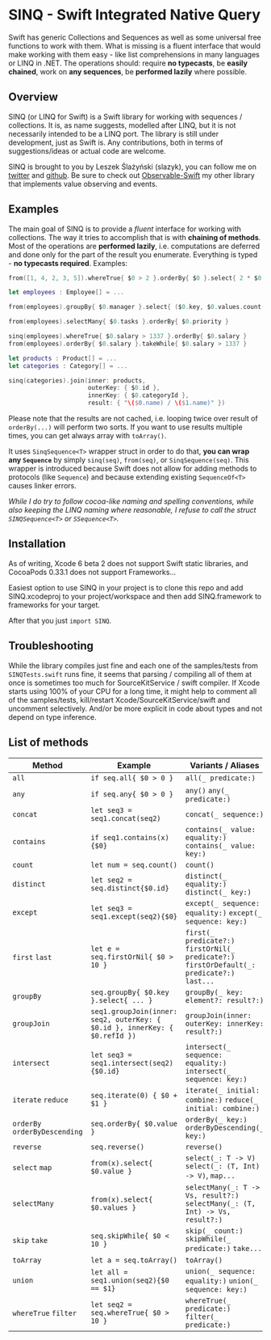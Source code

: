 # SINQ - Swift Integrated Native Query

Swift has generic Collections and Sequences as well as some universal free functions to work with them. What is missing is a fluent interface that would make working with them easy - like list comprehensions in many languages or LINQ in .NET. The operations should: require **no typecasts**, be **easily chained**, work on **any sequences**, be **performed lazily** where possible.

## Overview

SINQ (or LINQ for Swift) is a Swift library for working with sequences / collections. It is, as name suggests, modelled after LINQ, but it is not necessarily intended to be a LINQ port. The library is still under development, just as Swift is. Any contributions, both in terms of suggestions/ideas or actual code are welcome.

SINQ is brought to you by Leszek Ślażyński (slazyk), you can follow me on [twitter](https://twitter.com/slazyk) and [github](https://github.com/slazyk). Be sure to check out [Observable-Swift](https://github.com/slazyk/Observable-Swift) my other library that implements value observing and events. 

## Examples

The main goal of SINQ is to provide a *fluent* interface for working with collections. The way it tries to accomplish that is with **chaining of methods**. Most of the operations are **performed lazily**, i.e. computations are deferred and done only for the part of the result you enumerate. Everything is typed - **no typecasts required**. Examples:

```swift
from([1, 4, 2, 3, 5]).whereTrue{ $0 > 2 }.orderBy{ $0 }.select{ 2 * $0 }

let employees : Employee[] = ...

from(employees).groupBy{ $0.manager }.select{ ($0.key, $0.values.count()) }

from(employees).selectMany{ $0.tasks }.orderBy{ $0.priority }

sinq(employees).whereTrue{ $0.salary > 1337 }.orderBy{ $0.salary }
from(employees).orderBy{ $0.salary }.takeWhile{ $0.salary > 1337 }

let products : Product[] = ...
let categories : Category[] = ...

sinq(categories).join(inner: products,
					  outerKey: { $0.id },
					  innerKey: { $0.categoryId },
					  result: { "\($0.name) / \($1.name)" })

```

Please note that the results are not cached, i.e. looping twice over result of `orderBy(...)` will perform two sorts. If you want to use results multiple times, you can get always array with `toArray()`.

It uses `SinqSequence<T>` wrapper struct in order to do that, **you can wrap any `Sequence`** by simply `sinq(seq)`, `from(seq)`, or `SinqSequence(seq)`. This wrapper is introduced because Swift does not allow for adding methods to protocols (like `Sequence`) and because extending existing `SequenceOf<T>` causes linker errors.

*While I do try to follow cocoa-like naming and spelling conventions, while also keeping the LINQ naming where reasonable, I refuse to call the struct `SINQSequence<T>` or `SSequence<T>`.*

## Installation

As of writing, Xcode 6 beta 2 does not support Swift static libraries, and CocoaPods 0.33.1 does not support Frameworks...

Easiest option to use SINQ in your project is to clone this repo and add SINQ.xcodeproj to your project/workspace and then add SINQ.framework to frameworks for your target.

After that you just `import SINQ`.

## Troubleshooting

While the library compiles just fine and each one of the samples/tests  from `SINQTests.swift` runs fine, it seems that parsing / compiling all of them at once is sometimes too much for SourceKitService / swift compiler. If Xcode starts using 100% of your CPU for a long time, it might help to comment all of the samples/tests, kill/restart Xcode/SourceKitService/swift and uncomment selectively. And/or be more explicit in code about types and not depend on type inference.

## List of methods

| Method | Example | Variants / Aliases |
|--------|---------|--------------------|
| `all` | `if seq.all{ $0 > 0 }` | `all(_ predicate:)` |
| `any` | `if seq.any{ $0 > 0 }` | `any()` `any(_ predicate:)` |
| `concat` | `let seq3 = seq1.concat(seq2)` | `concat(_ sequence:)` |
| `contains` | `if seq1.contains(x){$0}` | `contains(_ value: equality:)` `contains(_ value: key:)` |
| `count` | `let num = seq.count()` | `count()` |
| `distinct` | `let seq2 = seq.distinct{$0.id}` | `distinct(_ equality:)` `distinct(_ key:)` |
| `except` | `let seq3 = seq1.except(seq2){$0}` | `except(_ sequence: equality:)` `except(_ sequence: key:)` |
| `first` `last` | `let e = seq.firstOrNil{ $0 > 10 }` | `first(_ predicate?:)` `firstOrNil(_ predicate?:)` `firstOrDefault(_: predicate?:)` `last...` |
| `groupBy` | `seq.groupBy{ $0.key }.select{ ... }` |  `groupBy(_ key: element?: result?:)` |
| `groupJoin` | `seq1.groupJoin(inner: seq2, outerKey: { $0.id }, innerKey: { $0.refId })`  | `groupJoin(inner: outerKey: innerKey: result?:)` |
| `intersect` | `let seq3 = seq1.intersect(seq2){$0.id}` | `intersect(_ sequence: equality:)` `intersect(_ sequence: key:)` |
| `iterate` `reduce` | `seq.iterate(0) { $0 + $1 }` | `iterate(_ initial: combine:)` `reduce(_ initial: combine:)` |
| `orderBy` `orderByDescending` | `seq.orderBy{ $0.value }` | `orderBy(_ key:)` `orderByDescending(_ key:)` |
| `reverse` | `seq.reverse()` | `reverse()` |
| `select` `map` | `from(x).select{ $0.value }` | `select(_: T -> V)` `select(_: (T, Int) -> V)`, `map...` |
| `selectMany` | `from(x).select{ $0.values }` | `selectMany(_: T -> Vs, result?:)` `selectMany(_: (T, Int) -> Vs, result?:)` |
| `skip` `take` | `seq.skipWhile{ $0 < 10 }` | `skip(_ count:)` `skipWhile(_ predicate:)` `take...` |
| `toArray` | `let a = seq.toArray()` | `toArray()` | `toDictionary` | `let d = seq.toDictionary{ $0.key }` | `toDictionary(_ key: value?:)` `toDictionary(_ keyValue:)` |
| `union` | `let all = seq1.union(seq2){$0 == $1}` | `union(_ sequence: equality:)` `union(_ sequence: key:)` |
| `whereTrue` `filter` | `let seq2 = seq.whereTrue{ $0 > 10 }` | `whereTrue(_ predicate:)` `filter(_ predicate:)` |

